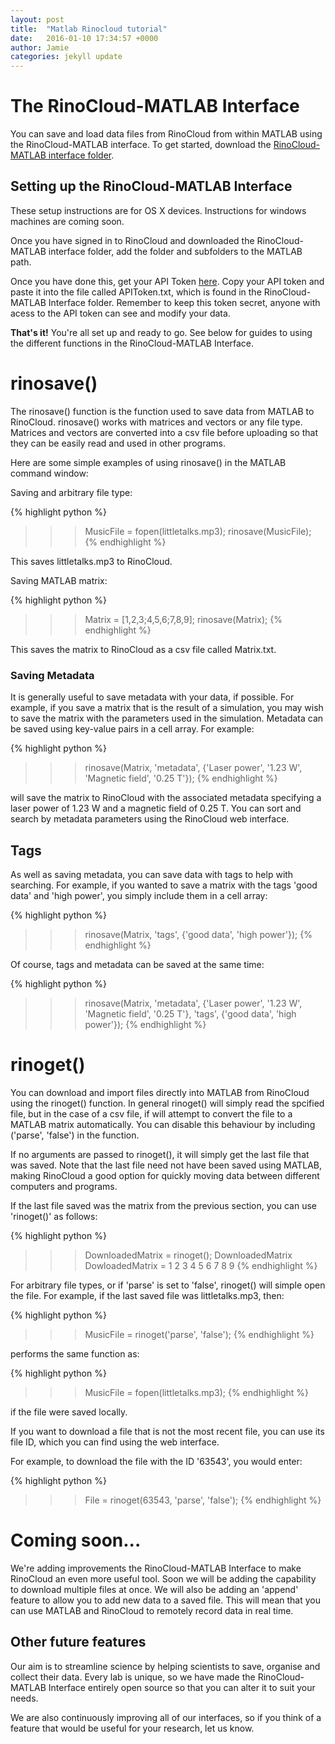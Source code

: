 ```yaml
---
layout: post
title:  "Matlab Rinocloud tutorial"
date:   2016-01-10 17:34:57 +0000
author: Jamie
categories: jekyll update
---
```



# The RinoCloud-MATLAB Interface
You can save and load data files from RinoCloud from within MATLAB using the RinoCloud-MATLAB interface. To get started, download the [RinoCloud-MATLAB interface folder](https://rinocloud.com/dl/matlab/).

## Setting up the RinoCloud-MATLAB Interface
These setup instructions are for OS X devices. Instructions for windows machines are coming soon.

Once you have signed in to RinoCloud and downloaded the RinoCloud-MATLAB interface folder, add the folder and subfolders to the MATLAB path.

Once you have done this, get your API Token [here](https://early.rinocloud.com/integrations). Copy your API token and paste it into the file called APIToken.txt, which is found in the RinoCloud-MATLAB Interface folder. Remember to keep this token secret, anyone with acess to the API token can see and modify your data.

**That's it!** You're all set up and ready to go. See below for guides to using the different functions in the RinoCloud-MATLAB Interface.

# rinosave()
The rinosave() function is the function used to save data from MATLAB to RinoCloud. rinosave() works with matrices and vectors or any file type. Matrices and vectors are converted into a csv file before uploading so that they can be easily read and used in other programs.

Here are some simple examples of using rinosave() in the MATLAB command window:

Saving and arbitrary file type:

{% highlight python %}
>>> MusicFile = fopen(littletalks.mp3);
>>> rinosave(MusicFile);
{% endhighlight %}

This saves littletalks.mp3 to RinoCloud.

Saving MATLAB matrix:

{% highlight python %}
>>> Matrix = [1,2,3;4,5,6;7,8,9];
>>> rinosave(Matrix);
{% endhighlight %}

This saves the matrix to RinoCloud as a csv file called Matrix.txt.

### Saving Metadata

It is generally useful to save metadata with your data, if possible. For example, if you save a matrix that is the result of a simulation, you may wish to save the matrix with the parameters used in the simulation. Metadata can be saved using key-value pairs in a cell array. For example:

{% highlight python %}
>>> rinosave(Matrix, 'metadata',
             {'Laser power', '1.23 W', 'Magnetic field', '0.25 T'});
{% endhighlight %}

will save the matrix to RinoCloud with the associated metadata specifying a laser power of 1.23 W and a magnetic field of 0.25 T. You can sort and search by metadata parameters using the RinoCloud web interface.

## Tags
As well as saving metadata, you can save data with tags to help with searching. For example, if you wanted to save a matrix with the tags 'good data' and 'high power', you simply include them in a cell array:

{% highlight python %}
>>> rinosave(Matrix, 'tags', {'good data', 'high power'});
{% endhighlight %}

Of course, tags and metadata can be saved at the same time:

{% highlight python %}
>>> rinosave(Matrix, 'metadata', {'Laser power', '1.23 W', 'Magnetic field', '0.25 T'},
             'tags', {'good data', 'high power'});
{% endhighlight %}

# rinoget()

You can download and import files directly into MATLAB from RinoCloud using the rinoget() function. In general rinoget() will simply read the spcified file, but in the case of a csv file, if will attempt to convert the file to a MATLAB matrix automatically. You can disable this behaviour by including ('parse', 'false') in the function.  

If no arguments are passed to rinoget(), it will simply get the last file that was saved. Note that the last file need not have been saved using MATLAB, making RinoCloud a good option for quickly moving data between different computers and programs.

If the last file saved was the matrix from the previous section, you can use 'rinoget()' as follows:

{% highlight python %}
>>> DownloadedMatrix = rinoget();
>>> DownloadedMatrix
DowloadedMatrix =
    1   2   3
    4   5   6
    7   8   9
{% endhighlight %}

For arbitrary file types, or if 'parse' is set to 'false', rinoget() will simple open the file. For example, if the last saved file was littletalks.mp3, then:

{% highlight python %}
>>> MusicFile = rinoget('parse', 'false');
{% endhighlight %}

performs the same function as:

{% highlight python %}
>>> MusicFile = fopen(littletalks.mp3);
{% endhighlight %}

if the file were saved locally.

If you want to download a file that is not the most recent file, you can use its file ID, which you can find using the web interface.

For example, to download the file with the ID '63543', you would enter:

{% highlight python %}
>>> File = rinoget(63543, 'parse', 'false');
{% endhighlight %}

# Coming soon...
We're adding improvements the RinoCloud-MATLAB Interface to make RinoCloud an even more useful tool.
Soon we will be adding the capability to download multiple files at once. We will also be adding an 'append' feature to allow you to add new data to a saved file. This will mean that you can use MATLAB and RinoCloud to remotely record data in real time.

## Other future features
Our aim is to streamline science by helping scientists to save, organise and collect their data. Every lab is unique, so we have made the RinoCloud-MATLAB Interface entirely open source so that you can alter it to suit your needs.

We are also continuously improving all of our interfaces, so if you think of a feature that would be useful for your research, let us know.
